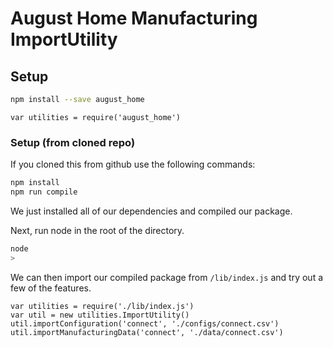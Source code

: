 # August Home Manufacturing ImportUtility

## Setup

```bash
npm install --save august_home 
```

```node
var utilities = require('august_home')
```

### Setup (from cloned repo)

If you cloned this from github use the following commands:

```bash
npm install
npm run compile
```

We just installed all of our dependencies and compiled our package.

Next, run node in the root of the directory.
```bash
node
>
```

We can then import our compiled package from `/lib/index.js` and
try out a few of the features.
```node
var utilities = require('./lib/index.js')
var util = new utilities.ImportUtility()
util.importConfiguration('connect', './configs/connect.csv')
util.importManufacturingData('connect', './data/connect.csv')
```